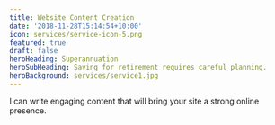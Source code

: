 ```yaml
---
title: Website Content Creation
date: '2018-11-28T15:14:54+10:00'
icon: services/service-icon-5.png
featured: true
draft: false
heroHeading: Superannuation
heroSubHeading: Saving for retirement requires careful planning.
heroBackground: services/service1.jpg
---
```

I can write engaging content that will bring your site a strong online presence.
